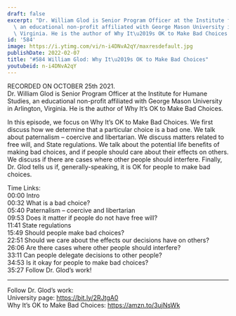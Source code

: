 ```yaml
---
draft: false
excerpt: "Dr. William Glod is Senior Program Officer at the Institute for Humane Studies,\
  \ an educational non-profit affiliated with George Mason University in Arlington,\
  \ Virginia. He is the author of Why It\u2019s OK to Make Bad Choices."
id: '584'
image: https://i.ytimg.com/vi/n-i4DNvA2qY/maxresdefault.jpg
publishDate: 2022-02-07
title: "#584 William Glod: Why It\u2019s OK to Make Bad Choices"
youtubeid: n-i4DNvA2qY
---
```

<div class="timelinks">

RECORDED ON OCTOBER 25th 2021.  
Dr. William Glod is Senior Program Officer at the Institute for Humane Studies, an educational non-profit affiliated with George Mason University in Arlington, Virginia. He is the author of Why It’s OK to Make Bad Choices.

In this episode, we focus on Why It’s OK to Make Bad Choices. We first discuss how we determine that a particular choice is a bad one. We talk about paternalism – coercive and libertarian. We discuss matters related to free will, and State regulations. We talk about the potential life benefits of making bad choices, and if people should care about their effects on others. We discuss if there are cases where other people should interfere. Finally, Dr. Glod tells us if, generally-speaking, it is OK for people to make bad choices.

Time Links:  
<time>00:00</time> Intro  
<time>00:32</time> What is a bad choice?  
<time>05:40</time> Paternalism – coercive and libertarian  
<time>09:53</time> Does it matter if people do not have free will?  
<time>11:41</time> State regulations  
<time>15:49</time> Should people make bad choices?  
<time>22:51</time> Should we care about the effects our decisions have on others?  
<time>26:06</time> Are there cases where other people should interfere?  
<time>33:11</time> Can people delegate decisions to other people?  
<time>34:53</time> Is it okay for people to make bad choices?  
<time>35:27</time> Follow Dr. Glod’s work!

---

Follow Dr. Glod’s work:  
University page: https://bit.ly/2RJtgA0  
Why It’s OK to Make Bad Choices: https://amzn.to/3ujNsWk
</div>

